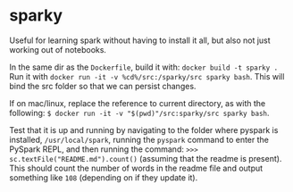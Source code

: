# sparky

Useful for learning spark without having to install it all, but also not just working out of notebooks.

In the same dir as the `Dockerfile`, build it with: `docker build -t sparky .` Run it with `docker run -it -v %cd%/src:/sparky/src sparky bash`. This will bind the src folder so that we can persist changes. 

If on mac/linux, replace the reference to current directory, as with the following: `$ docker run -it -v "$(pwd)"/src:sparky/src sparky bash`.  

Test that it is up and running by navigating to the folder where pyspark is installed, `/usr/local/spark`, running the `pyspark` command to enter the PySpark REPL, and then running the command: `>>> sc.textFile("README.md").count()` (assuming that the readme is present). This should count the number of words in the readme file and output something like `108` (depending on if they update it).
